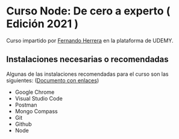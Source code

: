 # Curso Node: De cero a experto ( Edición 2021 )

Curso impartido por [Fernando Herrera](https://www.udemy.com/user/550c38655ec11/) en la plataforma de UDEMY.

## Instalaciones necesarias o recomendadas

Algunas de las instalaciones recomendadas para el curso son las siguientes: ([Documento con enlaces](https://gist.github.com/Klerith/177c153db77e566cb763f79e65d248bf))

- Google Chrome
- Visual Studio Code
- Postman
- Mongo Compass
- Git
- Github
- Node
